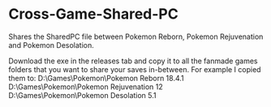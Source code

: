 # Cross-Game-Shared-PC
Shares the SharedPC file between Pokemon Reborn, Pokemon Rejuvenation and Pokemon Desolation.

Download the exe in the releases tab and copy it to all the fanmade games folders that you want to share your saves in-between. For example I copied them to:
D:\Games\Pokemon\Pokemon Reborn 18.4.1
D:\Games\Pokemon\Pokemon Rejuvenation 12
D:\Games\Pokemon\Pokemon Desolation 5.1
